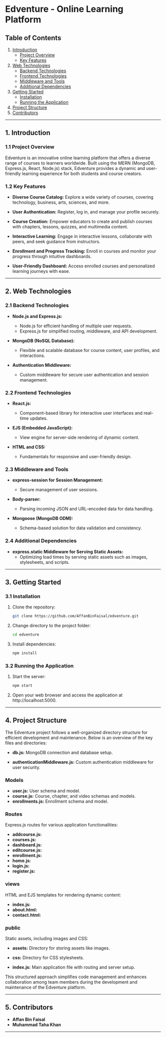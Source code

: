 # Edventure - Online Learning Platform

## Table of Contents
1. [Introduction](#1-introduction)
   - [Project Overview](#11-project-overview)
   - [Key Features](#12-key-features)
2. [Web Technologies](#2-web-technologies)
   - [Backend Technologies](#21-backend-technologies)
   - [Frontend Technologies](#22-frontend-technologies)
   - [Middleware and Tools](#23-middleware-and-tools)
   - [Additional Dependencies](#24-additional-dependencies)
3. [Getting Started](#3-getting-started)
   - [Installation](#31-installation)
   - [Running the Application](#32-running-the-application)
4. [Project Structure](#4-project-structure)
5. [Contributors](#5-contributors)

---

## 1. Introduction

### 1.1 Project Overview

Edventure is an innovative online learning platform that offers a diverse range of courses to learners worldwide. Built using the MERN (MongoDB, Express.js, React, Node.js) stack, Edventure provides a dynamic and user-friendly learning experience for both students and course creators.

### 1.2 Key Features

- **Diverse Course Catalog:** Explore a wide variety of courses, covering technology, business, arts, sciences, and more.

- **User Authentication:** Register, log in, and manage your profile securely.

- **Course Creation:** Empower educators to create and publish courses with chapters, lessons, quizzes, and multimedia content.

- **Interactive Learning:** Engage in interactive lessons, collaborate with peers, and seek guidance from instructors.

- **Enrollment and Progress Tracking:** Enroll in courses and monitor your progress through intuitive dashboards.

- **User-Friendly Dashboard:** Access enrolled courses and personalized learning journeys with ease.

---

## 2. Web Technologies

### 2.1 Backend Technologies

- **Node.js and Express.js:**
   - Node.js for efficient handling of multiple user requests.
   - Express.js for simplified routing, middleware, and API development.

- **MongoDB (NoSQL Database):**
   - Flexible and scalable database for course content, user profiles, and interactions.

- **Authentication Middleware:**
   - Custom middleware for secure user authentication and session management.

### 2.2 Frontend Technologies

- **React.js:**
   - Component-based library for interactive user interfaces and real-time updates.

- **EJS (Embedded JavaScript):**
   - View engine for server-side rendering of dynamic content.

- **HTML and CSS:**
   - Fundamentals for responsive and user-friendly design.

### 2.3 Middleware and Tools

- **express-session for Session Management:**
   - Secure management of user sessions.

- **Body-parser:**
   - Parsing incoming JSON and URL-encoded data for data handling.

- **Mongoose (MongoDB ODM):**
   - Schema-based solution for data validation and consistency.

### 2.4 Additional Dependencies

- **express.static Middleware for Serving Static Assets:**
   - Optimizing load times by serving static assets such as images, stylesheets, and scripts.

---

## 3. Getting Started

### 3.1 Installation

1. Clone the repository:
   ```bash
   git clone https://github.com/AffanBinFaisal/edventure.git

2. Change directory to the project folder:
   ```bash
   cd edventure

3. Install dependencies:
   ```bash
   npm install

### 3.2 Running the Application

1. Start the server:
   ```bash
   npm start

2. Open your web browser and access the application at http://localhost:5000.

---

## 4. Project Structure

The Edventure project follows a well-organized directory structure for efficient development and maintenance. Below is an overview of the key files and directories:

- **db.js:** MongoDB connection and database setup.

- **authenticationMiddleware.js:** Custom authentication middleware for user security.

### Models

- **user.js:** User schema and model.
- **course.js:** Course, chapter, and video schemas and models.
- **enrollments.js:** Enrollment schema and model.

### Routes

Express.js routes for various application functionalities:

- **addcourse.js:**
- **courses.js:** 
- **dashboard.js:** 
- **editcourse.js:** 
- **enrollment.js:** 
- **home.js:** 
- **login.js:** 
- **register.js:** 

### views

HTML and EJS templates for rendering dynamic content:

- **index.js:** 
- **about.html:** 
- **contact.html:** 

### public

Static assets, including images and CSS:

- **assets:** Directory for storing assets like images.
- **css:** Directory for CSS stylesheets.

- **index.js:** Main application file with routing and server setup.

This structured approach simplifies code management and enhances collaboration among team members during the development and maintenance of the Edventure platform.

---

## 5. Contributors
 
- **Affan Bin Faisal** 
- **Muhammad Taha Khan**

---